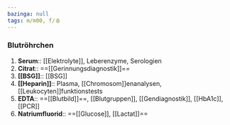 ```yaml
---
bazinga: null
tags: m/m00, f/🩸
---
```

### Blutröhrchen
1. **Serum**:: [[Elektrolyte]], Leberenzyme, Serologien
2. **Citrat**:: ==[[Gerinnungsdiagnostik]]==
3. **[[BSG]]**:: [[BSG]]
4. **[[Heparin]]**:: Plasma, [[Chromosom]]enanalysen, [[Leukocyten]]funktionstests
5. **EDTA**:: ==[[Blutbild]]==, [[Blutgruppen]], [[Gendiagnostik]], [[HbA1c]], [[PCR]]
6. **Natriumfluorid**:: ==[[Glucose]], [[Lactat]]==

